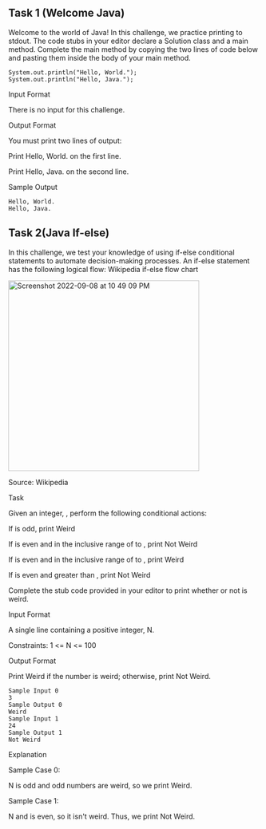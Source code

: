 ## Task 1 (Welcome Java)

Welcome to the world of Java! In this challenge, we practice printing to stdout.
The code stubs in your editor declare a Solution class and a main method. Complete the main method by copying the two lines of code below and pasting them inside the body of your main method.

```
System.out.println("Hello, World.");
System.out.println("Hello, Java.");
```
Input Format

There is no input for this challenge.

Output Format

You must print two lines of output:

Print Hello, World. on the first line.

Print Hello, Java. on the second line.

Sample Output

```
Hello, World.
Hello, Java.
```

## Task 2(Java If-else)

In this challenge, we test your knowledge of using if-else conditional statements to automate decision-making processes. An if-else statement has the following logical flow:
Wikipedia if-else flow chart

<img width="382" alt="Screenshot 2022-09-08 at 10 49 09 PM" src="https://user-images.githubusercontent.com/86869537/189154312-cbf0187b-ef5e-4ae1-a4cf-5af220edb5e1.png">

Source: Wikipedia

Task 

Given an integer, , perform the following conditional actions:

If  is odd, print Weird

If  is even and in the inclusive range of  to , print Not Weird

If  is even and in the inclusive range of  to , print Weird

If  is even and greater than , print Not Weird

Complete the stub code provided in your editor to print whether or not  is weird.

Input Format

A single line containing a positive integer, N.

Constraints: 1 <= N <= 100

Output Format

Print Weird if the number is weird; otherwise, print Not Weird.

```
Sample Input 0
3
Sample Output 0
Weird
Sample Input 1
24
Sample Output 1
Not Weird
```

Explanation

Sample Case 0:  

N is odd and odd numbers are weird, so we print Weird.

Sample Case 1:  

N and  is even, so it isn't weird. Thus, we print Not Weird.
